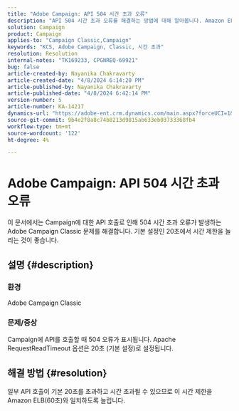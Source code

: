 ```yaml
---
title: "Adobe Campaign: API 504 시간 초과 오류"
description: "API 504 시간 초과 오류를 해결하는 방법에 대해 알아봅니다. Amazon ELB와 일치시키기 위해 시간 제한을 늘립니다(60초)."
solution: Campaign
product: Campaign
applies-to: "Campaign Classic,Campaign"
keywords: "KCS, Adobe Campaign, Classic, 시간 초과"
resolution: Resolution
internal-notes: "TK169233, CPGNREQ-69921"
bug: false
article-created-by: Nayanika Chakravarty
article-created-date: "4/8/2024 6:14:20 PM"
article-published-by: Nayanika Chakravarty
article-published-date: "4/8/2024 6:42:14 PM"
version-number: 5
article-number: KA-14217
dynamics-url: "https://adobe-ent.crm.dynamics.com/main.aspx?forceUCI=1&pagetype=entityrecord&etn=knowledgearticle&id=e03e98cb-d3f5-ee11-a1fe-6045bd006295"
source-git-commit: 9b4e2f8a8c74b8213d9815ab633eb03733368fb4
workflow-type: tm+mt
source-wordcount: '122'
ht-degree: 4%

---
```


# Adobe Campaign: API 504 시간 초과 오류


이 문서에서는 Campaign에 대한 API 호출로 인해 504 시간 초과 오류가 발생하는 Adobe Campaign Classic 문제를 해결합니다. 기본 설정인 20초에서 시간 제한을 늘리는 것이 좋습니다.

## 설명 {#description}


### 환경

Adobe Campaign Classic

### 문제/증상

Campaign에 API를 호출할 때 504 오류가 표시됩니다. Apache RequestReadTimeout 옵션은 20초 (기본 설정)로 설정됩니다.


## 해결 방법 {#resolution}


일부 API 호출이 기본 20초를 초과하고 시간 초과될 수 있으므로 이 시간 제한을 Amazon ELB(60초)와 일치하도록 늘립니다.
